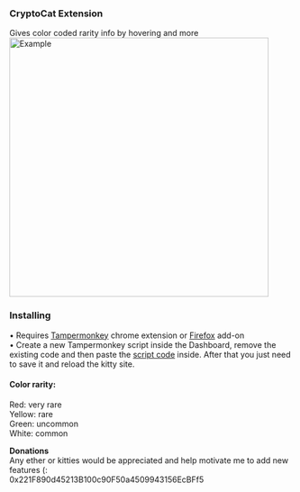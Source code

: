 ### CryptoCat Extension
Gives color coded rarity info by hovering and more  
<img src="https://thumbs.gfycat.com/CloudyWarlikeChrysalis-size_restricted.gif" alt="Example" height="460px">

### Installing
• Requires [Tampermonkey](https://chrome.google.com/webstore/detail/tampermonkey/dhdgffkkebhmkfjojejmpbldmpobfkfo?hl=en) chrome extension or [Firefox](https://addons.mozilla.org/en-US/firefox/addon/tampermonkey/) add-on   
• Create a new Tampermonkey script inside the Dashboard, remove the existing code and then paste the [script code](https://raw.githubusercontent.com/HaJaeKyung/CryptoCatAdd/master/script) inside. After that you just need to save it and reload the kitty site.

#### Color rarity:
Red: very rare  
Yellow: rare  
Green: uncommon  
White: common   

**Donations**  
Any ether or kitties would be appreciated and help motivate me to add new features (:  
0x221F890d45213B100c90F50a4509943156EcBFf5
